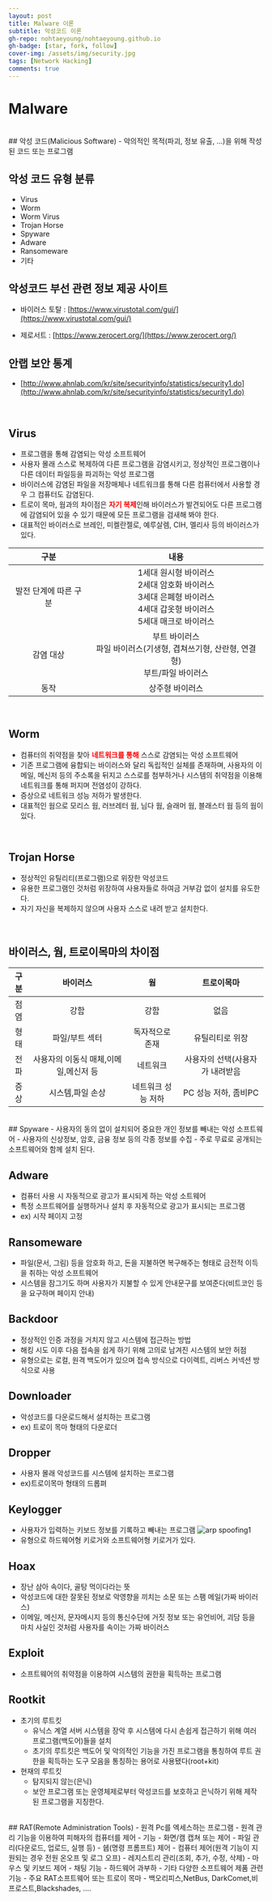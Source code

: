 ```yaml
---
layout: post
title: Malware 이론
subtitle: 악성코드 이론
gh-repo: nohtaeyoung/nohtaeyoung.github.io
gh-badge: [star, fork, follow]
cover-img: /assets/img/security.jpg
tags: [Network Hacking]
comments: true
---
```


# Malware
<br>
## 악성 코드(Malicious Software)
- 악의적인 목적(파괴, 정보 유출, ...)을 위해 작성 된 코드 또는 프로그램

## 악성 코드 유형 분류
- Virus
- Worm
- Worm Virus
- Trojan Horse
- Spyware
- Adware
- Ransomeware
- 기타

## 악성코드 부선 관련 정보 제공 사이트
- 바이러스 토탈 : [https://www.virustotal.com/gui/](https://www.virustotal.com/gui/)

- 제로서트 : [https://www.zerocert.org/](https://www.zerocert.org/)

## 안랩 보안 통계
- [http://www.ahnlab.com/kr/site/securityinfo/statistics/security1.do](http://www.ahnlab.com/kr/site/securityinfo/statistics/security1.do)
<br>

## Virus
- 프로그램을 통해 감염되는 악성 소프트웨어
- 사용자 몰래 스스로 복제하여 다른 프로그램을 감염시키고, 정상적인 프로그램이나 다른 데이터 파일등을 파괴하는 악성 프로그램
- 바이러스에 감염된 파일을 저장매체나 네트워크를 통해 다른 컴퓨터에서 사용할 경우 그 컴퓨터도 감염된다.
- 트로이 목마, 웜과의 차이점은 <b style="color:red">자기 복제</b>인해 바이러스가 발견되어도 다른 프로그램에 감염되어 있을 수 있기 때문에 모든 프로그램을 검새해 봐야 한다.
- 대표적인 바이러스로 브레인, 미켈란젤로, 예루살렘, CIH, 멜리사 등의 바이러스가 있다.

|구분|내용|
|:---:|:---:|
|발전 단계에 따른 구분|1세대 원시형 바이러스<br>2세대 암호화 바이러스<br>3세대 은폐형 바이러스<br>4세대 갑옷형 바이러스<br>5세대 매크로 바이러스|
|감염 대상|부트 바이러스<br>파일 바이러스(기생형, 겹쳐쓰기형, 산란형, 연결형)<br>부트/파일 바이러스|
|동작|상주형 바이러스|비상주형 바이러스|

<br>

## Worm
- 컴퓨터의 취약점을 찾아 <b style="color:red">네트워크를 통해</b> 스스로 감염되는 악성 소프트웨어
- 기존 프로그램에 융합되는 바이러스와 달리 독립적인 실체를 존재하며, 사용자의 이메일, 메신저 등의 주소록을 뒤지고 스스로를 첨부하거나 시스템의 취약점을 이용해 네트워크를 통해 퍼지며 전염성이 강하다.
- 증상으로 네트워크 성능 저하가 발생한다.
- 대표적인 웜으로 모리스 웜, 러브레터 웜, 님다 웜, 슬래머 웜, 블래스터 웜 등의 웜이 있다.

<br>

## Trojan Horse
- 정상적인 유틸리티(프로그램)으로 위장한 악성코드
- 유용한 프로그램인 것처럼 위장하여 사용자들로 하여금 거부감 없이 설치를 유도한다.
- 자기 자신을 복제하지 않으며 사용자 스스로 내려 받고 설치한다.

<br>

## 바이러스, 웜, 트로이목마의 차이점

|구분|바이러스|웜|트로이목마|
|:--------:|:----------:|:----------:|:----------:|
|점염|강함|강함|없음|
|형태|파일/부트 섹터|독자적으로 존재|유틸리티로 위장|
|전파|사용자의 이동식 매체,이메일,메신저 등|네트워크|사용자의 선택(사용자가 내려받음|
|증상|시스템,파일 손상|네트워크 성능 저하|PC 성능 저하, 좀비PC|
<br>
## Spyware
- 사용자의 동의 없이 설치되어 중요한 개인 정보를 빼내는 악성 소프트웨어
- 사용자의 신상정보, 암호, 금융 정보 등의 각종 정보를 수집
- 주로 무료로 공개되는 소프트웨어와 함께 설치 된다.

## Adware
- 컴퓨터 사용 시 자동적으로 광고가 표시되게 하는 악성 소트웨어
- 특정 소프트웨어를 실행하거나 설치 후 자동적으로 광고가 표시되는 프로그램
- ex) 시작 페이지 고정

## Ransomeware
- 파일(문서, 그림) 등을 암호화 하고, 돈을 지불하면 복구해주는 형태로 금전적 이득을 취하는 악성 소프트웨어
- 시스템을 잠그기도 하며 사용자가 지불할 수 있게 안내문구를 보여준다(비트코인 등을 요구하며 페이지 안내)

## Backdoor
- 정상적인 인증 과정을 거치지 않고 시스템에 접근하는 방법
- 해킹 시도 이후 다음 접속을 쉽게 하기 위해 고의로 남겨진 시스템의 보안 허점
- 유형으로는 로컬, 원격 백도어가 있으며 접속 방식으로 다이렉트, 리버스 커넥션 방식으로 사용

## Downloader
- 악성코드를 다운로드해서 설치하는 프로그램
- ex) 트로이 목마 형태의 다운로더

## Dropper
- 사용자 몰래 악성코드를 시스템에 설치하는 프로그램
- ex)트로이목마 형태의 드롭펴

## Keylogger
- 사용자가 입력하는 키보드 정보를 기록하고 빼내는 프로그램
![arp spoofing1](../assets/img/maware1_1.png) 
- 유형으로 하드웨어형 키로거와 소프트웨어형 키로거가 있다.

## Hoax
- 장난 삼아 속이다, 골탕 먹이다라는 뜻
- 악성코드에 대한 잘못된 정보로 악영향을 끼치는 소문 또는 스팸 메일(가짜 바이러스)
- 이메일, 메신저, 문자메시지 등의 통신수단에 거짓 정보 또는 유언비어, 괴담 등을 마치 사실인 것처럼 사용자를 속이는 가짜 바이러스

## Exploit
- 소프트웨어의 취약점을 이용하여 시스템의 권한을 획득하는 프로그램

## Rootkit
- 초기의 루트킷
  - 유닉스 계열 서버 시스템을 장악 후 시스템에 다시 손쉽게 접근하기 위해 여러 프로그램(백도어)들을 설치
  - 초기의 루트킷은 백도어 및 악의적인 기능을 가진 프로그램을 통칭하여 루트 권한을 획득하는 도구 모음을 통칭하는 용어로 사용됐다(root+kit)
- 현재의 루트킷
  - 탐지되지 않는(은닉)
  - 보안 프로그램 또는 운영체제로부터 악성코드를 보호하고 은닉하기 위해 제작된 프로그램을 지칭한다.

<br>
## RAT(Remote Administration Tools)
- 원격 Pc를 엑세스하는 프로그램
- 원격 관리 기능을 이용하여 피해자의 컴퓨터를 제어
- 기능
  - 화면/캠 캡쳐 또는 제어
  - 파일 관리(다운로드, 업로드, 실행 등)
  - 쉡(명령 프롬프트) 제어
  - 컴퓨터 제어(원격 기능이 지원되는 경우 전원 온오프 및 로그 오프)
  - 레지스트리 관리(조회, 추가, 수정, 삭제)
  - 마우스 및 키보드 제어
  - 채팅 기능
  - 하드웨어 과부하
  - 기타 다양한 소프트웨어 제품 관련 기능
- 주요 RAT소프트웨어 또는 트로이 목마
  - 백오리피스,NetBus, DarkComet,비프로스트,Blackshades, ....



